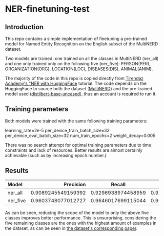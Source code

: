 # NER-finetuning-test

## Introduction
This repo contains a simple implementation of finetuning a pre-trained model for Named Entity Recognition on the English subset of the MultiNERD dataset.

Two models are trained: one trained on all the classes in MultiNERD (ner_all) and one only trained only on the following five (ner_five): PERSON(PER), ORGANIZATION(ORG), LOCATION(LOC), DISEASES(DIS), ANIMAL(ANIM).

The majority of the code in this repo is copied directly from  [Tirendaz Academy's "NER with HuggingFace](https://www.kaggle.com/code/tirendazacademy/ner-with-huggingface) tutorial. The code depends on the HuggingFace to source both the dataset ([MultiNERD](https://huggingface.co/datasets/Babelscape/multinerd)) and the pre-trained model used ([distilbert-base-uncased](https://huggingface.co/distilbert-base-uncased)), thus an account is required to run it.

## Training parameters

Both models were trained with the same following training parameters:

learning_rate=2e-5
per_device_train_batch_size=32
per_device_eval_batch_size=32
num_train_epochs=2
weight_decay=0.005

There was no search attempt for optimal training parameters due to time constraints and lack of resources. Better results are almost certainly achievable (such as by increasing epoch number.) 

## Results

Model | Precision | Recall | F1 | Accuracy
| :--- | ---: | :---: | :---: | :---:
ner_all  | 0.9089245549159392 | 0.9296938974458959 | 0.9191919191919193 | 0.9868482097831568
ner_five  | 0.9603748077012727 | 0.9646017699115044 | 0.9624836479162773 | 0.9951127440386139

As can be seen, reducing the scope of the model to only the above five classes improves better performance. This is unsurprising, considering the five remaining classes are the ones with the highest amount of examples in the dataset, as can be seen in [the dataset's corresponding paper](https://aclanthology.org/2022.findings-naacl.60.pdf).
